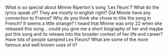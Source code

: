 What is so special about Minnie Riperton's song 'Les fleurs'?
What do the lyrics speak of?
They are mostly in english right?
Did Minnie have any connection to France? Why do you think she chose to title the song in French?
It seems a little strange?
I heard that Minnie was only 22 when she released this song... could you give me a short biography of her and maybe put this song and its release into the broader context of her life and career?
Have lots of people sampled Les Fleurs? What are some of the more famous and well known uses of it?
